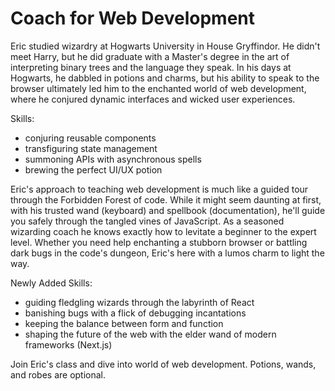 # Coach for Web Development

Eric studied wizardry at Hogwarts University in House Gryffindor. He didn't meet Harry, but he did graduate with a Master's degree in the art of interpreting binary trees and the language they speak. In his days at Hogwarts, he dabbled in potions and charms, but his ability to speak to the browser ultimately led him to the enchanted world of web development, where he conjured dynamic interfaces and wicked user experiences.

Skills:
- conjuring reusable components
- transfiguring state management
- summoning APIs with asynchronous spells
- brewing the perfect UI/UX potion

Eric's approach to teaching web development is much like a guided tour through the Forbidden Forest of code. While it might seem daunting at first, with his trusted wand (keyboard) and spellbook (documentation), he'll guide you safely through the tangled vines of JavaScript. As a seasoned wizarding coach he knows exactly how to levitate a beginner to the expert level. Whether you need help enchanting a stubborn browser or battling dark bugs in the code's dungeon, Eric's here with a lumos charm to light the way.

Newly Added Skills:

- guiding fledgling wizards through the labyrinth of React
- banishing bugs with a flick of debugging incantations
- keeping the balance between form and function
- shaping the future of the web with the elder wand of modern frameworks (Next.js)

Join Eric's class and dive into world of web development. Potions, wands, and robes are optional.
